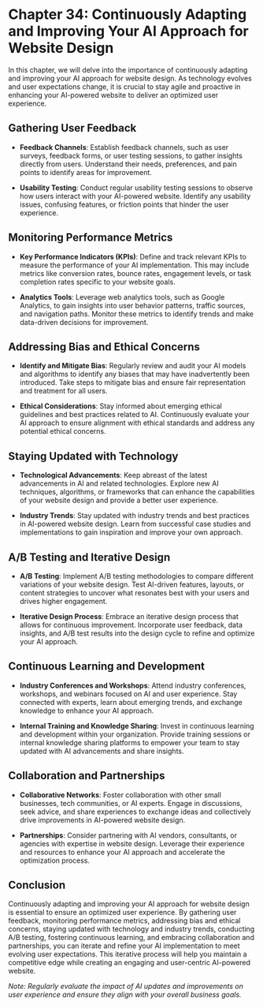 Chapter 34: Continuously Adapting and Improving Your AI Approach for Website Design
===================================================================================

In this chapter, we will delve into the importance of continuously adapting and improving your AI approach for website design. As technology evolves and user expectations change, it is crucial to stay agile and proactive in enhancing your AI-powered website to deliver an optimized user experience.

**Gathering User Feedback**
---------------------------

* **Feedback Channels**: Establish feedback channels, such as user surveys, feedback forms, or user testing sessions, to gather insights directly from users. Understand their needs, preferences, and pain points to identify areas for improvement.

* **Usability Testing**: Conduct regular usability testing sessions to observe how users interact with your AI-powered website. Identify any usability issues, confusing features, or friction points that hinder the user experience.

**Monitoring Performance Metrics**
----------------------------------

* **Key Performance Indicators (KPIs)**: Define and track relevant KPIs to measure the performance of your AI implementation. This may include metrics like conversion rates, bounce rates, engagement levels, or task completion rates specific to your website goals.

* **Analytics Tools**: Leverage web analytics tools, such as Google Analytics, to gain insights into user behavior patterns, traffic sources, and navigation paths. Monitor these metrics to identify trends and make data-driven decisions for improvement.

**Addressing Bias and Ethical Concerns**
----------------------------------------

* **Identify and Mitigate Bias**: Regularly review and audit your AI models and algorithms to identify any biases that may have inadvertently been introduced. Take steps to mitigate bias and ensure fair representation and treatment for all users.

* **Ethical Considerations**: Stay informed about emerging ethical guidelines and best practices related to AI. Continuously evaluate your AI approach to ensure alignment with ethical standards and address any potential ethical concerns.

**Staying Updated with Technology**
-----------------------------------

* **Technological Advancements**: Keep abreast of the latest advancements in AI and related technologies. Explore new AI techniques, algorithms, or frameworks that can enhance the capabilities of your website design and provide a better user experience.

* **Industry Trends**: Stay updated with industry trends and best practices in AI-powered website design. Learn from successful case studies and implementations to gain inspiration and improve your own approach.

**A/B Testing and Iterative Design**
------------------------------------

* **A/B Testing**: Implement A/B testing methodologies to compare different variations of your website design. Test AI-driven features, layouts, or content strategies to uncover what resonates best with your users and drives higher engagement.

* **Iterative Design Process**: Embrace an iterative design process that allows for continuous improvement. Incorporate user feedback, data insights, and A/B test results into the design cycle to refine and optimize your AI approach.

**Continuous Learning and Development**
---------------------------------------

* **Industry Conferences and Workshops**: Attend industry conferences, workshops, and webinars focused on AI and user experience. Stay connected with experts, learn about emerging trends, and exchange knowledge to enhance your AI approach.

* **Internal Training and Knowledge Sharing**: Invest in continuous learning and development within your organization. Provide training sessions or internal knowledge sharing platforms to empower your team to stay updated with AI advancements and share insights.

**Collaboration and Partnerships**
----------------------------------

* **Collaborative Networks**: Foster collaboration with other small businesses, tech communities, or AI experts. Engage in discussions, seek advice, and share experiences to exchange ideas and collectively drive improvements in AI-powered website design.

* **Partnerships**: Consider partnering with AI vendors, consultants, or agencies with expertise in website design. Leverage their experience and resources to enhance your AI approach and accelerate the optimization process.

**Conclusion**
--------------

Continuously adapting and improving your AI approach for website design is essential to ensure an optimized user experience. By gathering user feedback, monitoring performance metrics, addressing bias and ethical concerns, staying updated with technology and industry trends, conducting A/B testing, fostering continuous learning, and embracing collaboration and partnerships, you can iterate and refine your AI implementation to meet evolving user expectations. This iterative process will help you maintain a competitive edge while creating an engaging and user-centric AI-powered website.

*Note: Regularly evaluate the impact of AI updates and improvements on user experience and ensure they align with your overall business goals.*
